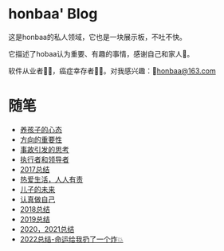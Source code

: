 # honbaa' Blog

这是honbaa的私人领域，它也是一块展示板，不吐不快。

它描述了hobaa认为重要、有趣的事情，感谢自己和家人🙏。

软件从业者🧑‍💻，癌症幸存者👨‍⚕️。对我感兴趣：📧<a href="mailto:honbaa@163.com">honbaa@163.com</a>



# 随笔

- [养孩子的心态](./essay/养孩子的心态.md)
- [方向的重要性](./essay/方向的重要性.md)
- [事故引发的思考](./essay/事故引发的思考.md)
- [执行者和领导者](./essay/执行者和领导者.md)
- [2017总结](./essay/2017总结.md)
- [热爱生活，人人有责](./essay/热爱生活,人人有责.md)
- [儿子的未来](./essay/儿子的未来.md)
- [认真做自己](./essay/认真做自己.md)
- [2018总结](./essay/2018总结.md)
- [2019总结](./essay/2019总结.md)
- [2020，2021总结](./essay/2020,2021总结.md)
- [2022总结-命运给我扔了一个炸💥](./essay/2022总结.md)




